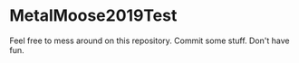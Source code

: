 # MetalMoose2019Test
Feel free to mess around on this repository. Commit some stuff. Don't have fun.
